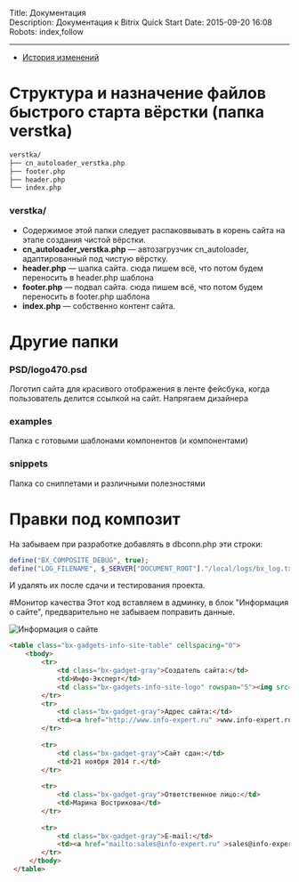 Title: Документация  
Description: Документация к Bitrix Quick Start
Date: 2015-09-20 16:08 
Robots: index,follow  

----

- [История изменений](https://github.com/pafnuty/quickstart/blob/master/CHANGELOG.md)





# Структура и назначение файлов быстрого старта вёрстки (папка verstka)
```md
verstka/ 
├── cn_autoloader_verstka.php
├── footer.php
├── header.php
└── index.php
```

### verstka/
- Содержимое этой папки следует распаковвывать в корень сайта на этапе создания чистой вёрстки.
- **cn_autoloader_verstka.php** — автозагрузчик cn_autoloader, адаптированный под чистую вёрстку.
- **header.php** — шапка сайта. 
сюда пишем всё, что потом будем переносить в header.php шаблона
- **footer.php** — подвал сайта. 
сюда пишем всё, что потом будем переносить в footer.php шаблона
- **index.php** — собственно контент сайта. 


# Другие папки

### PSD/logo470.psd 
Логотип сайта для красивого отображения в ленте фейсбука, когда пользователь делится ссылкой на сайт. Напрягаем дизайнера

### examples
Папка с готовыми шаблонами компонентов (и компонентами)

### snippets
Папка со сниппетами и различными полезностями


# Правки под композит
На забываем при разработке добавлять в dbconn.php эти строки:
```php
define("BX_COMPOSITE_DEBUG", true);
define("LOG_FILENAME", $_SERVER["DOCUMENT_ROOT"]."/local/logs/bx_log.txt");
```
И удалять их после сдачи и тестирования проекта.

#Монитор качества
Этот код вставляем в админку, в блок "Информация о сайте", предварительно не забываем поправить данные.

![Информация о сайте](https://dl.dropboxusercontent.com/u/8142395/site_info.png "Информация о сайте")

```html                                             
<table class="bx-gadgets-info-site-table" cellspacing="0"> 
    <tbody> 
        <tr>
            <td class="bx-gadget-gray">Создатель сайта:</td>
            <td>Инфо-Эксперт</td>
            <td class="bx-gadgets-info-site-logo" rowspan="5"><img src="/local/codenails/images/ie_logo.png"  /></td>
        </tr>         
        <tr>
            <td class="bx-gadget-gray">Адрес сайта:</td>
            <td><a href="http://www.info-expert.ru" >www.info-expert.ru</a></td>
        </tr>
         
        <tr>
            <td class="bx-gadget-gray">Сайт сдан:</td>
            <td>21 ноября 2014 г.</td>
        </tr>
         
        <tr>
            <td class="bx-gadget-gray">Ответственное лицо:</td>
            <td>Марина Вострикова</td>
        </tr>
         
        <tr>
            <td class="bx-gadget-gray">E-mail:</td>
            <td><a href="mailto:sales@info-expert.ru" >sales@info-expert.ru</a></td>
        </tr>
     </tbody>
 </table>
 ```
